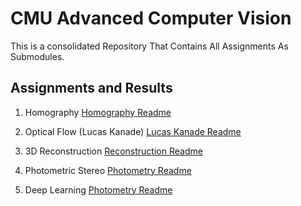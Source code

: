 # CMU Advanced Computer Vision

This is a consolidated Repository That Contains All Assignments As Submodules.

## Assignments and Results

1. Homography
    [Homography Readme](Homography/README.md)

2. Optical Flow (Lucas Kanade)
    [Lucas Kanade Readme](Lucas-Kanade/README.md)

3. 3D Reconstruction
    [Reconstruction Readme](3D-Reconstruction/README.md)

4. Photometric Stereo
    [Photometry Readme](Photometry/README.md)

5. Deep Learning
    [Photometry Readme](MNIST-Character-Translation/README.md)
